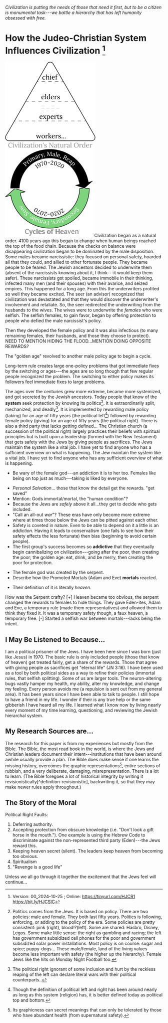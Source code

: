 [^Information]: Version: 00_2024-10-25 ; Online: <https://tinyurl.com/HJCR1> <https://bit.ly/HJCSIC>

*Civilization is putting the needs of those that need it first, but to be a citizen is monumental task---we battle a hierarchy that has left humanity obsessed with free.*

# How the Judeo-Christian System Influences Civilization [^Information]

![](images/05_ages-of-civilization_eden.svg)![](images/10_cycles-of-heaven.svg)Civilization began as a natural order. 4100 years ago this began to change when human beings reached the top of the food chain. Because the checks on balance were disappearing civilization began to be dominated by the male disposition. Some males became narcissistic: they focused on personal safety, hoarded all that they could, and allied to other fortunate people. They became people to be feared. The Jewish ancestors decided to underwrite them (absent of the narcissists knowing about it, I think---it would keep them safer). These narcissists got spoiled, became immobile in their thinking, infected many men (and their spouses) with their avarice, and seized empires. This happened for a long age. From this the underwriters profited so well they became excited. The seer (an advisor) recognized that civilization was devastated and that they would discover the underwriter's involvement and retaliate. So, the seer redirected the underwriting from the husbands to the wives. The wives were to underwrite the *females* who were selfish. The selfish females, to gain favor, began by offering protection to people who defied the male narcissist's policy.

Then they developed the female policy and it was also infectious (to many remaining females, their husbands, and those they choose to protect). NEED TO MENTION HIDING THE FLOOD...MENTION DOING OPPOSITE REWARDS?

The "golden age" revolved to another male policy age to begin a cycle. 

Long-term rule creates large one-policy problems that got immediate fixes by the switching or ages---the ages are so long though that few regular people recognized the problem. The switching to either policy makes its followers feel immediate fixes to large problems.

The ages over the centuries grew more extreme, became more systemized, and got secreted by the Jewish ancestors. Today people that know of the **system** seek protection by knowing its politics[^politics]. It is extraordinarily split, mechanized, and deadly[^wars]. It is implemented by rewarding male policy (taking) for an age of fifty years (the political left[^left-right]) followed by rewarding female policy (giving) for an age of fifty years (the political right). There is also a third party that lacks getting defined... The Christian church (a succession of the political right) largely practices their beliefs with spiritual principles but is built upon a leadership (formed with the New Testament) that gets safety with the Jews by giving people as sacrifices. The Jews maintain the system like a vital job. I have yet to find anyone who has a sufficient overview on what is happening. The Jew maintain the system like a vital job. I have yet to find anyone who has any sufficient overview of what is happening.

+ Be wary of the female god---an addiction it is to her too. Females like being on top just as much---taking is liked by everyone.
* *Personal Salvation*... those that know the detail get the rewards. "get saved"
* Mention: Gods immortal/mortal, the "human condition"?
* Because the Jews are *safely* above it all...they get to decide who gets included.
* "Call an all-out *war*"? These eras have only become more extreme where at times those below the Jews can be pitted against each other.
* Safety is coveted in nature. Even to be able to depend on it a little is an *addiction*. Having it leads to conservatism (one fails to see how their safety effects the less fortunate) then bias (beginning to avoid certain people).
* The first group's success becomes so **addictive** that they eventually begin cannibalizing on civilization---going after the poor, then creating the poor; the golden age: eat, drink, and be merry, then creating the poor for protection.
+ The female god was created by the serpent.
+ Describe how the Promoted Mortals (Adam and Eve) **mortals** reacted.
* Their definition of it is literally *heaven*.

How was the Serpent crafty?
[+] Heaven became too obvious, the serpent changed the rewards to females to hide things. They gave Eden-ites, Adam and Eve, a temporary rule (made them representatives) and allowed them to think they fixed it. It was a temporary safety though, a faux heaven, a temporary free.
[-] Started a selfish war between mortals---lacks being the intent.

## I May Be Listened to Because...

I am a political prisoner of the Jews. I have been here since I was born (just like Jesus) in 1970. The basic rule is only included people (those that know of heaven) get treated fairly, get a share of the rewards. Those that agree with giving people as sacrifices get "eternal life" (JN 3:16). I have been used as a tool by both political sides as a way to refine their policies (immortal rules, that selfish splitting). Some of us are larger tools. The neuron-altering bugs vastly hamper my health, my ability, alter my knowledge, and change my feeling. Every person avoids me (a repulsion is sent out from my general area). It has been years since I have been able to talk to people. I still hope to have a friend in my life. I wonder if their is any true help or the same gibberish I have heard all my life. I learned what I know now by living nearly every moment of my time learning, questioning, and reviewing the Jewish hierarchal system.

## My Research Sources are...

The research for this paper is from my experiences but mostly from the Bible. The Bible, the most read book in the world, is where the Jews and Christian leaders document their intent---institutions that have been around awhile usually provide a plan. The Bible does make sense if one learns the missing history, overcomes the graphic representations[^graphic], entire sections of rubbish, and a very deliberate, damaging, misrepresentation. There is a lot to learn. (The Bible foregoes a lot of historical integrity by writing it revisionistically[^definition-revisionistic], backwriting it, so that they may make newer rules apply throughout.)

## The Story of the Moral

Political Right Faults:
1) Deferring authority.
2) Accepting protection from obscure knowledge (i.e. "Don't look a gift horse in the mouth."). One example is using the Hebrew Code to discriminate against the non-represented third party (Eden)---the Jews reward this.
3) Keeping heaven secret (silent). The leaders keep heaven from becoming too obvious.
4) Spiritualism
5) "Revenge is a good life"

Unless we all go through it together the excitement that the Jews feel will continue...

[^wars]: The political right ignorant of some inclusion and hurt by the reckless reaping of the left can declare literal wars with their political counterparts..
[^left-right]: Though the definition of political left and right has been around nearly as long as this system (religion) has, it is better defined today as political top and bottom.
[^graphic]: Its graphicness can secret meanings that can only be tolerated by those who have abundant health (from supernatural safety).

[^politics]: Politics comes from the Jews. It is based on policy. There are two policies: male and female. They both last fifty years. Politics is following, enforcing, or adding to the policy of the era. Some policies are pretty consistent: pink (right), blood!?(left). Some are shared: Hasbro, Disney, Legos. Some make little sense: the right as gambling and racing; the left has government subsidized cell phones for the poor and government subsidized solar power installations. Most policy is on course: sugar and spice; puppy-dogs... These male/female, land of the living values become less important with safety (the higher up the hierarchy). Female Jews like the hits on Monday Night Football too.